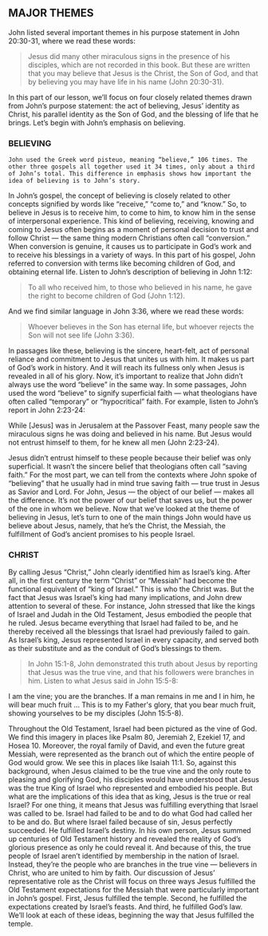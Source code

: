 ## MAJOR THEMES

John listed several important themes in his purpose statement in John 20:30-31, where we read these words:

> Jesus did many other miraculous signs in the presence of his disciples, which are not recorded in this book. But these are written that you may believe that Jesus is the Christ, the Son of God, and that by believing you may have life in his name (John 20:30-31).

In this part of our lesson, we’ll focus on four closely related themes drawn from John’s purpose statement: the act of believing, Jesus’ identity as Christ, his parallel identity as the Son of God, and the blessing of life that he brings. Let’s begin with John’s emphasis on believing.


### BELIEVING

	John used the Greek word pisteuo, meaning “believe,” 106 times. The other three gospels all together used it 34 times, only about a third of John’s total. This difference in emphasis shows how important the idea of believing is to John’s story.
In John’s gospel, the concept of believing is closely related to other concepts signified by words like “receive,” “come to,” and “know.” So, to believe in Jesus is to receive him, to come to him, to know him in the sense of interpersonal experience.
	This kind of believing, receiving, knowing and coming to Jesus often begins as a moment of personal decision to trust and follow Christ — the same thing modern Christians often call “conversion.” When conversion is genuine, it causes us to participate in God’s work and to receive his blessings in a variety of ways. In this part of his gospel, John referred to conversion with terms like becoming children of God, and obtaining eternal life. Listen to John’s description of believing in John 1:12:

> To all who received him, to those who believed in his name, he gave the right to become children of God (John 1:12).

And we find similar language in John 3:36, where we read these words:

> Whoever believes in the Son has eternal life, but whoever rejects the Son will not see life (John 3:36).

In passages like these, believing is the sincere, heart-felt, act of personal reliance and commitment to Jesus that unites us with him. It makes us part of God’s work in history. And it will reach its fullness only when Jesus is revealed in all of his glory.
	Now, it’s important to realize that John didn’t always use the word “believe” in the same way. In some passages, John used the word “believe” to signify superficial faith — what theologians have often called “temporary” or “hypocritical” faith. 
For example, listen to John’s report in John 2:23-24:

While [Jesus] was in Jerusalem at the Passover Feast, many people saw the miraculous signs he was doing and believed in his name. But Jesus would not entrust himself to them, for he knew all men (John 2:23-24).

Jesus didn’t entrust himself to these people because their belief was only superficial. It wasn’t the sincere belief that theologians often call “saving faith.” 
	For the most part, we can tell from the contexts where John spoke of “believing” that he usually had in mind true saving faith — true trust in Jesus as Savior and Lord. For John, Jesus — the object of our belief — makes all the difference. It’s not the power of our belief that saves us, but the power of the one in whom we believe. 
Now that we’ve looked at the theme of believing in Jesus, let’s turn to one of the main things John would have us believe about Jesus, namely, that he’s the Christ, the Messiah, the fulfillment of God’s ancient promises to his people Israel.


### CHRIST

By calling Jesus “Christ,” John clearly identified him as Israel’s king. After all, in the first century the term “Christ” or “Messiah” had become the functional equivalent of “king of Israel.” This is who the Christ was. But the fact that Jesus was Israel’s king had many implications, and John drew attention to several of these. 
	For instance, John stressed that like the kings of Israel and Judah in the Old Testament, Jesus embodied the people that he ruled. Jesus became everything that Israel had failed to be, and he thereby received all the blessings that Israel had previously failed to gain. As Israel’s king, Jesus represented Israel in every capacity, and served both as their substitute and as the conduit of God’s blessings to them.
> 	In John 15:1-8, John demonstrated this truth about Jesus by reporting that Jesus was the true vine, and that his followers were branches in him. Listen to what Jesus said in John 15:5-8:

I am the vine; you are the branches. If a man remains in me and I in him, he will bear much fruit … This is to my Father's glory, that you bear much fruit, showing yourselves to be my disciples (John 15:5-8).

Throughout the Old Testament, Israel had been pictured as the vine of God. We find this imagery in places like Psalm 80, Jeremiah 2, Ezekiel 17, and Hosea 10. Moreover, the royal family of David, and even the future great Messiah, were represented as the branch out of which the entire people of God would grow. We see this in places like Isaiah 11:1. So, against this background, when Jesus claimed to be the true vine and the only route to pleasing and glorifying God, his disciples would have understood that Jesus was the true King of Israel who represented and embodied his people. 
	But what are the implications of this idea that as king, Jesus is the true or real Israel? For one thing, it means that Jesus was fulfilling everything that Israel was called to be. Israel had failed to be and to do what God had called her to be and do. But where Israel failed because of sin, Jesus perfectly succeeded. He fulfilled Israel’s destiny. In his own person, Jesus summed up centuries of Old Testament history and revealed the reality of God’s glorious presence as only he could reveal it. And because of this, the true people of Israel aren’t identified by membership in the nation of Israel. Instead, they’re the people who are branches in the true vine — believers in Christ, who are united to him by faith.
	Our discussion of Jesus’ representative role as the Christ will focus on three ways Jesus fulfilled the Old Testament expectations for the Messiah that were particularly important in John’s gospel. First, Jesus fulfilled the temple. Second, he fulfilled the expectations created by Israel’s feasts. And third, he fulfilled God’s law. We’ll look at each of these ideas, beginning the way that Jesus fulfilled the temple.
